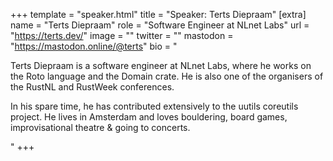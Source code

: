 +++
template = "speaker.html"
title = "Speaker: Terts Diepraam"
[extra]
  name = "Terts Diepraam"
  role = "Software Engineer at NLnet Labs"
  url = "https://terts.dev/"
  image = ""
  twitter = ""
  mastodon = "https://mastodon.online/@terts"
  bio = "<p>Terts Diepraam is a software engineer at NLnet Labs, where he works on the Roto language and the Domain crate. He is also one of the organisers of the RustNL and RustWeek conferences.</p><p>In his spare time, he has contributed extensively to the uutils coreutils project. He lives in Amsterdam and loves bouldering, board games, improvisational theatre & going to concerts.</p>"
+++
